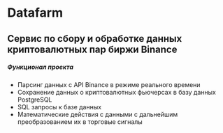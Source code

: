 # Datafarm

## Сервис по сбору и обработке данных криптовалютных пар биржи Binance

##### Функционал проекта

* Парсинг данных с API Binance в режиме реального времени
* Сохранение данных о криптовалютных фьючерсах в базу данных PostgreSQL
* SQL запросы к базе данных
* Математические действия с данными с дальнейшим преобразованием их в торговые сигналы